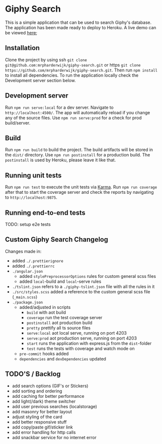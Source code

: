 # Giphy Search

This is a simple application that can be used to search Giphy's database. The application has been made ready to deploy to Heroku. A live demo can be viewed [here](https://google.com);

## Installation

Clone the project by using ssh `git clone git@github.com:mrpharderwijk/giphy-search.git` or https `git clone https://github.com/mrpharderwijk/giphy-search.git`. Then run `npm install` to install all dependencies. To run the application locally check the Development server section below.

## Development server

Run `npm run serve:local` for a dev server. Navigate to `http://localhost:4500/`. The app will automatically reload if you change any of the source files. Use `npm run serve:prod` for a check for prod build/server.

## Build

Run `npm run build` to build the project. The build artifacts will be stored in the `dist/` directory. Use `npm run postinstall` for a production build. The `postinstall` is used by Heroku, please leave it like that.

## Running unit tests

Run `npm run test` to execute the unit tests via [Karma](https://karma-runner.github.io). Run `npm run coverage` after that to start the coverage server and check the reports by navigating to `http://localhost:9875`.

## Running end-to-end tests

TODO: setup e2e tests

## Custom Giphy Search Changelog

Changes made in:

- added `./.prettierignore`
- added `./.prettierrc`
- `./angular.json`
  - added `stylePreprocessorOptions` rules for custom general scss files
  - added `local`-build and `local`-serve rules
- `./tslint.json` refers to a `./giphy-tslint.json` file with all the rules in it
- `./src/styles.scss` added a reference to the custom general scss file (`_main.scss`)
- `./package.json`
  - added/adjusted in scripts
    - `build` with aot build
    - `coverage` run the test coverage server
    - `postinstall` aot production build
    - `pretty` prettify all ts source files
    - `serve:local` aot local serve, running on port 4203
    - `serve:prod` aot production serve, running on port 4203
    - `start` runs the application with express.js from the `dist`-folder
    - `test` runs the tests with coverage and watch mode on
  - `pre-commit` hooks added
  - `dependencies` and `devDependencies` updated

## TODO'S / Backlog

- add search options (GIF's or Stickers)
- add sorting and ordering
- add caching for better performance
- add light(/dark) theme switcher
- add user previous searches (localstorage)
- add masonry for better layout
- adjust styling of the card
- add better responsive stuff
- add copy/paste gif/sticker link
- add error handling for http calls
- add snackbar service for no internet error
